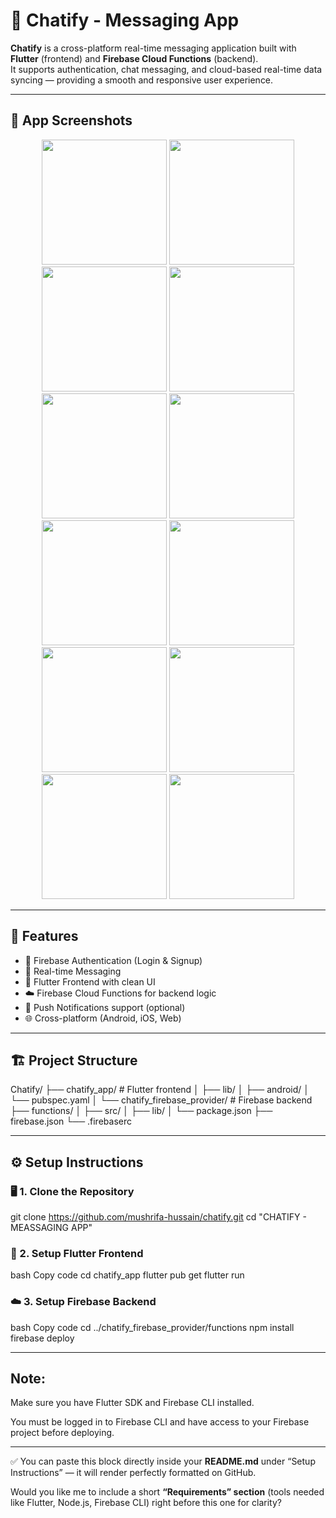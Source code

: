 # 💬 Chatify - Messaging App

**Chatify** is a cross-platform real-time messaging application built with **Flutter** (frontend) and **Firebase Cloud Functions** (backend).  
It supports authentication, chat messaging, and cloud-based real-time data syncing — providing a smooth and responsive user experience.

---

<h2>📱 App Screenshots</h2>

<p align="center">
  <img src="https://github.com/user-attachments/assets/6834b228-aba3-446d-998e-48cf0e8df9cc" width="200" />
  <img src="https://github.com/user-attachments/assets/c036f404-9605-4981-b094-ba37b2b95241" width="200" />
  <img src="https://github.com/user-attachments/assets/64a6b60b-98fd-424e-abfc-93b33442a8b2" width="200" />
  <img src="https://github.com/user-attachments/assets/cd72d4d2-0b6a-4975-80e2-f75a7241ff20" width="200" />
  <img src="https://github.com/user-attachments/assets/e1011ca1-808c-4a35-a2b0-1539cd7307e1" width="200" />
  <img src="https://github.com/user-attachments/assets/e8c04bab-b3b1-458c-817f-828ccb8cd306" width="200" />
  <img src="https://github.com/user-attachments/assets/56c8744d-d3b9-44d7-9404-8087320d5cb6" width="200" />
  <img src="https://github.com/user-attachments/assets/c26310e8-e580-4d7d-81c5-b394114dc857" width="200" />
  <img src="https://github.com/user-attachments/assets/0d8e8352-e2da-4990-b7b0-951e05e54818" width="200" />
  <img src="https://github.com/user-attachments/assets/eaf3a789-3148-42d4-95f9-334ef25f8b99" width="200" />
  <img src="https://github.com/user-attachments/assets/108b37a8-ca2f-4c3f-938c-c81d4ed37404" width="200" />
  <img src="https://github.com/user-attachments/assets/2f0e33a5-c2a2-461e-8ebe-21440ee90bdd" width="200" />
</p>

---

## 🚀 Features
- 🔐 Firebase Authentication (Login & Signup)
- 💬 Real-time Messaging
- 📱 Flutter Frontend with clean UI
- ☁️ Firebase Cloud Functions for backend logic
- 🔔 Push Notifications support (optional)
- 🌐 Cross-platform (Android, iOS, Web)

---

## 🏗️ Project Structure
Chatify/
├── chatify_app/ # Flutter frontend
│ ├── lib/
│ ├── android/
│ └── pubspec.yaml
│
└── chatify_firebase_provider/ # Firebase backend
├── functions/
│ ├── src/
│ ├── lib/
│ └── package.json
├── firebase.json
└── .firebaserc


---

## ⚙️ Setup Instructions

### 🖥️ 1. Clone the Repository

git clone https://github.com/mushrifa-hussain/chatify.git
cd "CHATIFY - MEASSAGING APP"

### 📱 2. Setup Flutter Frontend

bash
Copy code
cd chatify_app
flutter pub get
flutter run

### ☁️ 3. Setup Firebase Backend

bash
Copy code
cd ../chatify_firebase_provider/functions
npm install
firebase deploy

---

## Note:

Make sure you have Flutter SDK and Firebase CLI installed.

You must be logged in to Firebase CLI and have access to your Firebase project before deploying.


---

✅ You can paste this block directly inside your **README.md** under “Setup Instructions” — it will render perfectly formatted on GitHub.  

Would you like me to include a short **“Requirements” section** (tools needed like Flutter, Node.js, Firebase CLI) right before this one for clarity?
